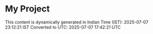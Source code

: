 # My Project

This content is dynamically generated in Indian Time (IST): 2025-07-07 23:12:21 IST
Converted to UTC: 2025-07-07 17:42:21 UTC
